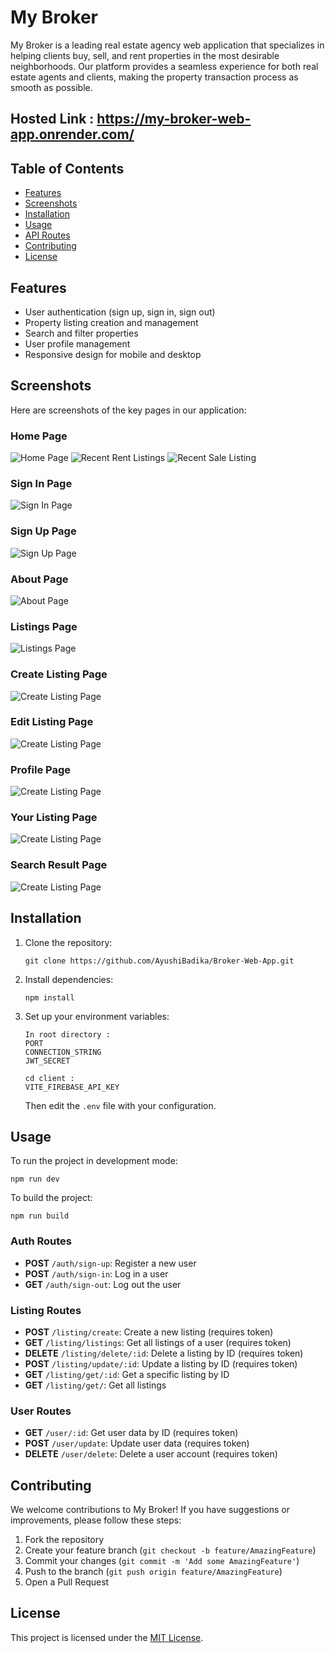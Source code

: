 # My Broker

My Broker is a leading real estate agency web application that specializes in helping clients buy, sell, and rent properties in the most desirable neighborhoods. Our platform provides a seamless experience for both real estate agents and clients, making the property transaction process as smooth as possible.

## Hosted Link : https://my-broker-web-app.onrender.com/

## Table of Contents

- [Features](#features)
- [Screenshots](#screenshots)
- [Installation](#installation)
- [Usage](#usage)
- [API Routes](#api-routes)
- [Contributing](#contributing)
- [License](#license)

## Features

- User authentication (sign up, sign in, sign out)
- Property listing creation and management
- Search and filter properties
- User profile management
- Responsive design for mobile and desktop

## Screenshots

Here are screenshots of the key pages in our application:

### Home Page

![Home Page](./Images/home-hero-section.png)
![Recent Rent Listings](./Images/home-recent-rent-section.png)
![Recent Sale Listing](./Images/home-recent-sale-section.png)

### Sign In Page

![Sign In Page](./Images/sign-in.png)

### Sign Up Page

![Sign Up Page](./Images/sign-up.png)

### About Page

![About Page](./Images/about.png)

### Listings Page

![Listings Page](./Images/listing-page.png)

### Create Listing Page

![Create Listing Page](./Images/create-listing.png)

### Edit Listing Page

![Create Listing Page](./Images/edit-listing.png)

### Profile Page

![Create Listing Page](./Images/profile.png)

### Your Listing Page

![Create Listing Page](./Images/your-listings.png)

### Search Result Page

![Create Listing Page](./Images/search-result.png)

## Installation

1. Clone the repository:

   ```
   git clone https://github.com/AyushiBadika/Broker-Web-App.git
   ```

2. Install dependencies:

   ```
   npm install
   ```

3. Set up your environment variables:

   ```
   In root directory :
   PORT
   CONNECTION_STRING
   JWT_SECRET

   cd client :
   VITE_FIREBASE_API_KEY

   ```

   Then edit the `.env` file with your configuration.

## Usage

To run the project in development mode:

```
npm run dev
```

To build the project:

```
npm run build
```

### Auth Routes

- **POST** `/auth/sign-up`: Register a new user
- **POST** `/auth/sign-in`: Log in a user
- **GET** `/auth/sign-out`: Log out the user

### Listing Routes

- **POST** `/listing/create`: Create a new listing (requires token)
- **GET** `/listing/listings`: Get all listings of a user (requires token)
- **DELETE** `/listing/delete/:id`: Delete a listing by ID (requires token)
- **POST** `/listing/update/:id`: Update a listing by ID (requires token)
- **GET** `/listing/get/:id`: Get a specific listing by ID
- **GET** `/listing/get/`: Get all listings

### User Routes

- **GET** `/user/:id`: Get user data by ID (requires token)
- **POST** `/user/update`: Update user data (requires token)
- **DELETE** `/user/delete`: Delete a user account (requires token)

## Contributing

We welcome contributions to My Broker! If you have suggestions or improvements, please follow these steps:

1. Fork the repository
2. Create your feature branch (`git checkout -b feature/AmazingFeature`)
3. Commit your changes (`git commit -m 'Add some AmazingFeature'`)
4. Push to the branch (`git push origin feature/AmazingFeature`)
5. Open a Pull Request

## License

This project is licensed under the [MIT License](https://choosealicense.com/licenses/mit/).

